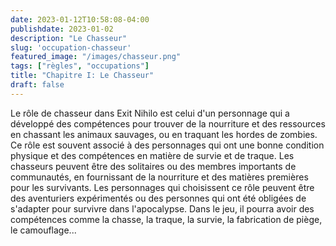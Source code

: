 ```yaml
---
date: 2023-01-12T10:58:08-04:00
publishdate: 2023-01-02
description: "Le Chasseur"
slug: 'occupation-chasseur'
featured_image: "/images/chasseur.png"
tags: ["règles", "occupations"]
title: "Chapitre I: Le Chasseur"
draft: false
---
```


Le rôle de chasseur dans Exit Nihilo est celui d'un personnage qui a développé des compétences pour trouver de la nourriture et des ressources en chassant les animaux sauvages, ou en traquant les hordes de zombies. Ce rôle est souvent associé à des personnages qui ont une bonne condition physique et des compétences en matière de survie et de traque. Les chasseurs peuvent être des solitaires ou des membres importants de communautés, en fournissant de la nourriture et des matières premières pour les survivants. Les personnages qui choisissent ce rôle peuvent être des aventuriers expérimentés ou des personnes qui ont été obligées de s'adapter pour survivre dans l'apocalypse. Dans le jeu, il pourra avoir des compétences comme la chasse, la traque, la survie, la fabrication de piège, le camouflage...